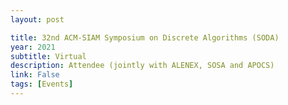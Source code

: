 ```yaml
---
layout: post

title: 32nd ACM-SIAM Symposium on Discrete Algorithms (SODA)
year: 2021
subtitle: Virtual
description: Attendee (jointly with ALENEX, SOSA and APOCS)
link: False
tags: [Events]
---
```


